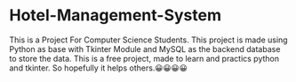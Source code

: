 # Hotel-Management-System

This is a Project For Computer Science Students.
This project is made using Python as base with Tkinter Module and MySQL as the backend database to store the data.
This is a free project, made to learn and practics python and tkinter.
So hopefully it helps others.😀😀😀😀
